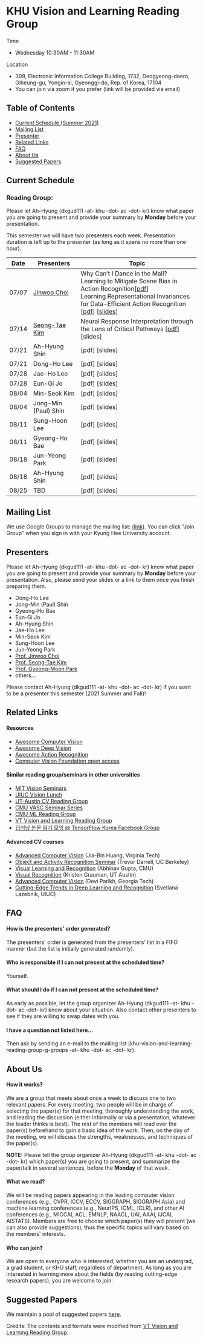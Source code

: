 # KHU Vision and Learning Reading Group
Time
- Wednesday 10:30AM - 11:30AM

Location
- 309, Electronic Information College Building, 1732, Deogyeong-daero, Giheung-gu, Yongin-si, Gyeonggi-do, Rep. of Korea, 17104
- You can join via zoom if you prefer (link will be provided via email)


## Table of Contents

- [Current Schedule (Summer 2021)](#current-schedule)
- [Mailing List](#mailing-list)
- [Presenter](#presenters)
- [Related Links](#related-links)
- [FAQ](#faq)
- [About Us](#about-us)
- [Suggested Papers](#suggested-papers)


## Current Schedule

### Reading Group: 
Please let Ah-Hyung (dkgud111 -at- khu -dot- ac -dot- kr) know what paper you are going to present and provide your summary by **Monday** before your presentation.

This semester we will have two presenters each week. Presentation duration is left up to the presenter (as long as it spans no more than one hour).

| Date       | Presenters     |  Topic     |
|-------------|--------|--------|
| 07/07 | [Jinwoo Choi](https://sites.google.com/site/jchoivision/)  | Why Can’t I Dance in the Mall? Learning to Mitigate Scene Bias in Action Recognition[[pdf](https://sites.google.com/site/jchoivision/)]  <br /> Learning Representational Invariances for Data-Efficient Action Recognition [[pdf](https://arxiv.org/abs/2103.16565)] [[slides](https://drive.google.com/file/d/1KHNloRmLGfzsceWSeGMQONzm-Pify1QQ/view?usp=sharing)] |
| 07/14 |   [Seong-Tae Kim](http://ailab.khu.ac.kr)   |  Neural Response Interpretation through the Lens of Critical Pathways [[pdf](https://openaccess.thecvf.com/content/CVPR2021/papers/Khakzar_Neural_Response_Interpretation_Through_the_Lens_of_Critical_Pathways_CVPR_2021_paper.pdf)] [slides]  |
| 07/21 |   Ah-Hyung Shin   |  [pdf] [slides]  |
| 07/21 |   Dong-Ho Lee   |  [pdf] [slides]  |
| 07/28 |   Jae-Ho Lee   |  [pdf] [slides]  |
| 07/28 |   Eun-Gi Jo   |  [pdf] [slides]  |
| 08/04 |   Min-Seok Kim   |  [pdf] [slides]  |
| 08/04 |   Jong-Min (Paul) Shin   |  [pdf] [slides]  |
| 08/11 |   Sung-Hoon Lee   |  [pdf] [slides]  |
| 08/11 |   Gyeong-Ho Bae   |  [pdf] [slides]  |
| 08/18 |   Jun-Yeong Park   |  [pdf] [slides]  |
| 08/18 |   Ah-Hyung Shin   |  [pdf] [slides]  |
| 08/25 |   TBD   |  [pdf] [slides]  |



## Mailing List

We use Google Groups to manage the mailing list: [(link)](https://groups.google.com/u/2/a/khu.ac.kr/g/khu-vision-and-learning-reading-group-g-groups). You can click "Join Group" when you sign in with your Kyung Hee University account.

## Presenters
Please let Ah-Hyung (dkgud111 -at- khu -dot- ac -dot- kr)  know what paper you are going to present and provide your summary by **Monday** before your presentation. Also, please send your slides or a link to them once you finish preparing them.
 
* Dong-Ho Lee
* Jong-Min (Paul) Shin
* Gyeong-Ho Bae
* Eun-Gi Jo
* Ah-Hyung Shin
* Jae-Ho Lee
* Min-Seok Kim
* Sung-Hoon Lee
* Jun-Yeong Park
* [Prof. Jinwoo Choi](https://sites.google.com/site/jchoivision/) 
* [Prof. Seong-Tae Kim](http://ailab.khu.ac.kr)
* [Prof. Gyeong-Moon Park](http://agi.khu.ac.kr/)
* others...

Please contact Ah-Hyung (dkgud111 -at- khu -dot- ac -dot- kr) if you want to be a presenter this semester (2021 Summer and Fall)!

## Related Links

#### Resources
- [Awesome Computer Vision](https://github.com/jbhuang0604/awesome-computer-vision)
- [Awesome Deep Vision](https://github.com/kjw0612/awesome-deep-vision)
- [Awesome Action Recognition](https://github.com/jinwchoi/awesome-action-recognition)
- [Computer Vision Foundation open access](http://openaccess.thecvf.com/menu.py)

#### Similar reading group/seminars in other universities
- [MIT Vision Seminars](https://sites.google.com/view/visionseminar)
- [UIUC Vision Lunch](http://vision.cs.illinois.edu/vision_website/)
- [UT-Austin CV Reading Group](http://vision.cs.utexas.edu/readinggroup/)
- [CMU VASC Seminar Series](http://ri.cmu.edu/events/category/vasc-seminar-series/list/?tribe_paged=1&tribe_event_display=past)
- [CMU ML Reading Group](http://www.cs.cmu.edu/~aarti/SMLRG/schedule.html)
- [VT Vision and Learning Reading Group](https://github.com/vt-vl-lab/reading_group)
- [딥러닝 논문 읽기 모임 @ TensorFlow Korea Facebook Group](https://www.youtube.com/playlist?list=PLXiK3f5MOQ760xYLb2eWbtOKOwUC-bByj)

#### Advanced CV courses
- [Advanced Computer Vision](https://filebox.ece.vt.edu/~jbhuang/teaching/ece6554/sp17/index.html) (Jia-Bin Huang, Virginia Tech)
- [Object and Activity Recognition Seminar](https://sites.google.com/site/ucbcs29443/) (Trevor Darrell, UC Berkeley)
- [Visual Learning and Recognition](http://graphics.cs.cmu.edu/courses/16-824/2017_spring/) (Abhinav Gupta, CMU)
- [Visual Recognition](http://vision.cs.utexas.edu/381V-fall2016/) (Kristen Grauman, UT Austin)
- [Advanced Computer Vision](https://filebox.ece.vt.edu/~S16ECE6554/) (Devi Parikh, Georgia Tech)
- [Cutting-Edge Trends in Deep Learning and Recognition](http://slazebni.cs.illinois.edu/spring17) (Svetlana Lazebnik, UIUC)

## FAQ
#### How is the presenters' order generated?
The presenters' order is generated from the presenters' list in a FIFO manner (but the list is initially generated randomly).

#### Who is responsible if I can not present at the scheduled time?
Yourself.

#### What should I do if I can not present at the scheduled time?
As early as possible, let the group organizer Ah-Hyung (dkgud111 -at- khu -dot- ac -dot- kr) know about your situation. Also contact other presenters to see if they are willing to swap dates with you.

#### I have a question not listed here...
Then ask by sending an e-mail to the mailing list (khu-vision-and-learning-reading-group-g-groups -at- khu -dot- ac -dot- kr).

## About Us

#### How it works?
We are a group that meets about once a week to discuss one to two relevant papers. For every meeting, two people will be in charge of selecting the paper(s) for that meeting, thoroughly understanding the work, and leading the discussion (either informally or via a presentation, whatever the leader thinks is best). The rest of the members will read over the paper(s) beforehand to gain a basic idea of the work. Then, on the day of the meeting, we will discuss the strengths, weaknesses, and techniques of the paper(s).

**NOTE:** Please tell the group organizer Ah-Hyung (dkgud111 -at- khu -dot- ac -dot- kr) which paper(s) you are going to present, and summarize the paper/talk in several sentences, before the **Monday** of that week.

#### What we read?
We will be reading papers appearing in the leading computer vision conferences (e.g., CVPR, ICCV, ECCV, SIGGRAPH, SIGGRAPH Asia) and machine learning conferences (e.g., NeurIPS, ICML, ICLR), and other AI conferences (e.g., MICCAI, ACL, EMNLP, NAACL, UAI, AAAI, IJCAI, AISTATS). Members are free to choose which paper(s) they will present (we can also provide suggestions), thus the specific topics will vary based on the members' interests.

#### Who can join?
We are open to everyone who is interested, whether you are an undergrad, a grad student, or KHU staff, regardless of department. As long as you are interested in learning more about the fields (by reading cutting-edge research papers), you are welcome to join.

## Suggested Papers

We maintain a pool of suggested papers [here](https://docs.google.com/spreadsheets/d/1tEug71Jg0ucKJfyBy3qisrGZPR49HNdAPeHI1QCu-9A/edit?usp=sharing).

Credits: The contents and formats were modified from [VT Vision and Learning Reading Group](https://github.com/vt-vl-lab/reading_group).
